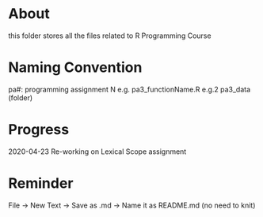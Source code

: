 # About 
this folder stores all the files related to R Programming Course

# Naming Convention
pa#: programming assignment N
e.g. pa3_functionName.R
e.g.2 pa3_data (folder)

# Progress

2020-04-23 Re-working on Lexical Scope assignment


# Reminder
File -> New Text -> Save as .md -> Name it as README.md (no need to knit)